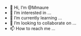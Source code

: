- 👋 Hi, I’m @Mmaure
- 👀 I’m interested in ...
- 🌱 I’m currently learning ...
- 💞️ I’m looking to collaborate on ...
- 📫 How to reach me ...

<!---
Mmaure/Mmaure is a ✨ special ✨ repository because its `README.md` (this file) appears on your GitHub profile.
You can click the Preview link to take a look at your changes.
--->
